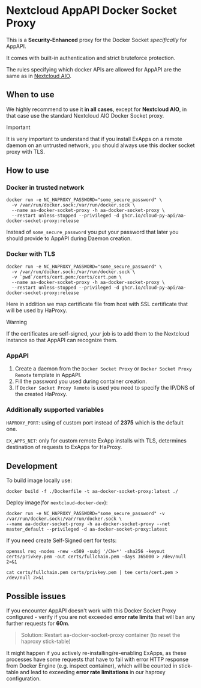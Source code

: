 # Nextcloud AppAPI Docker Socket Proxy

This is a **Security-Enhanced** proxy for the Docker Socket *specifically* for AppAPI.

It comes with built-in authentication and strict bruteforce protection.

The rules specifying which docker APIs are allowed for AppAPI are the same as in [Nextcloud AIO](https://github.com/nextcloud/all-in-one/tree/main/Containers/docker-socket-proxy).

## When to use

We highly recommend to use it **in all cases**, except for **Nextcloud AIO**, in that case use the standard Nextcloud AIO Docker Socket proxy.

> [!IMPORTANT]
> It is very important to understand that if you install ExApps on a remote daemon on an untrusted network,
> you should always use this docker socket proxy with TLS.

## How to use

### Docker in trusted network

```shell
docker run -e NC_HAPROXY_PASSWORD="some_secure_password" \
  -v /var/run/docker.sock:/var/run/docker.sock \
  --name aa-docker-socket-proxy -h aa-docker-socket-proxy \
  --restart unless-stopped --privileged -d ghcr.io/cloud-py-api/aa-docker-socket-proxy:release
```

Instead of `some_secure_password` you put your password that later you should provide to AppAPI during Daemon creation.

### Docker with TLS

```shell
docker run -e NC_HAPROXY_PASSWORD="some_secure_password" \
  -v /var/run/docker.sock:/var/run/docker.sock \
  -v `pwd`/certs/cert.pem:/certs/cert.pem \
  --name aa-docker-socket-proxy -h aa-docker-socket-proxy \
  --restart unless-stopped --privileged -d ghcr.io/cloud-py-api/aa-docker-socket-proxy:release
```

Here in addition we map certificate file from host with SSL certificate that will be used by HaProxy.

> [!WARNING]
> If the certificates are self-signed, your job is to add them to the Nextcloud instance so that AppAPI can recognize them.

### AppAPI

1. Create a daemon from the `Docker Socket Proxy` or `Docker Socket Proxy Remote` template in AppAPI.
2. Fill the password you used during container creation.
3. If `Docker Socket Proxy Remote` is used you need to specify the IP/DNS of the created HaProxy.

### Additionally supported variables

`HAPROXY_PORT`: using of custom port instead of **2375** which is the default one.

`EX_APPS_NET`: only for custom remote ExApp installs with TLS, determines destination of requests to ExApps for HaProxy.

## Development

To build image locally use:

```shell
docker build -f ./Dockerfile -t aa-docker-socket-proxy:latest ./
```

Deploy image(for `nextcloud-docker-dev`):

```shell
docker run -e NC_HAPROXY_PASSWORD="some_secure_password" -v /var/run/docker.sock:/var/run/docker.sock \
--name aa-docker-socket-proxy -h aa-docker-socket-proxy --net master_default --privileged -d aa-docker-socket-proxy:latest
```

If you need create Self-Signed cert for tests:

```shell
openssl req -nodes -new -x509 -subj '/CN=*' -sha256 -keyout certs/privkey.pem -out certs/fullchain.pem -days 365000 > /dev/null 2>&1
```

```shell
cat certs/fullchain.pem certs/privkey.pem | tee certs/cert.pem > /dev/null 2>&1
```

## Possible issues

If you encounter AppAPI doesn't work with this Docker Socket Proxy configured - verify if you are not exceeded **error rate limits** that will ban any further requests for **60m**.

> Solution: Restart aa-docker-socket-proxy container (to reset the haproxy stick-table)

It might happen if you actively re-installing/re-enabling ExApps, as these processes have some requests that have to fail with error HTTP response from Docker Engine (e.g. inspect container), which will be counted in stick-table and lead to exceeding **error rate limitations** in our haproxy configuration.
